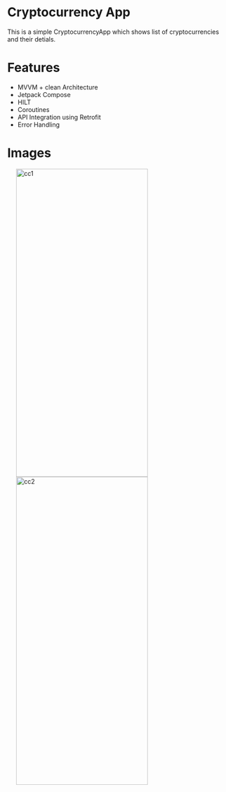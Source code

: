 # Cryptocurrency App
  This is a simple CryptocurrencyApp which shows list of cryptocurrencies and their detials.

# Features
* MVVM + clean Architecture
* Jetpack Compose
* HILT
* Coroutines
* API Integration using Retrofit
* Error Handling
  
# Images

<p>
  <img src="https://github.com/devenK16/CryptocurrencyApp/assets/91540949/21721586-1524-4f0a-9ac9-d5365b3d3d3d" alt="cc1" width="300" height="700" hspace="20">
  <img src="https://github.com/devenK16/CryptocurrencyApp/assets/91540949/b3230395-bdf1-4511-8d5c-e2f0fa1f8af7" alt="cc2" width="300" height="700" hspace="20">
</p>




